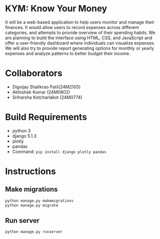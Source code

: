 # KYM: Know Your Money

It will be a web-based application to help users monitor and manage their finances.
It would allow users to record expenses across different categories, and attempts to provide overview of their spending habits. We are planning to build the interface using HTML, CSS, and JavaScript and offer a user-friendly dashboard where individuals can visualize expenses. We will also try to provide report generating options for monthly or yearly expenses and analyze patterns to better budget their income.

# Collaborators

- Digvijay Shalikrao Patil(24M2105)
- Abhishek Kumar (24M0802)
- Sriharsha Kotcharlakot (24M0774)

# Build Requirements

- python 3
- django 5.1.3
- plotly
- pandas
- Command: `pip install django plotly pandas`

# Instructions

## Make migrations

```bash
python manage.py makemigrations
python manage.py migrate
```

## Run server

`python manage.py runserver`

